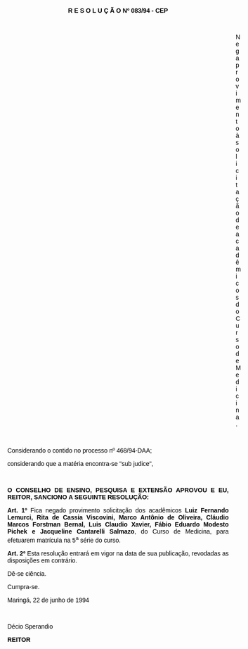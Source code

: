 <BODY TEXT="#000000">

<B><FONT FACE="Arial"><P ALIGN="CENTER"></P>
<P ALIGN="CENTER">R E S O L U &Ccedil; &Atilde; O  Nº 083/94 - CEP</P>
</B><P ALIGN="JUSTIFY"></P>
<P ALIGN="JUSTIFY">&nbsp;</P><DIR>
<DIR>
<DIR>
<DIR>
<DIR>
<DIR>
<DIR>
<DIR>
<DIR>
<DIR>
<DIR>
<DIR>
<DIR>

<P ALIGN="JUSTIFY">Nega provimento &agrave; solicita&ccedil;&atilde;o de acad&ecirc;micos do Curso de Medicina.</P>
<P ALIGN="JUSTIFY"></P>
<P ALIGN="JUSTIFY">&nbsp;</P></DIR>
</DIR>
</DIR>
</DIR>
</DIR>
</DIR>
</DIR>
</DIR>
</DIR>
</DIR>
</DIR>
</DIR>
</DIR>

<P ALIGN="JUSTIFY">Considerando o contido no processo nº 468/94-DAA; </P>
<P ALIGN="JUSTIFY">considerando que a mat&eacute;ria encontra-se "sub judice",</P>
<P ALIGN="JUSTIFY"></P>
<P ALIGN="JUSTIFY">&nbsp;</P>
<B><P ALIGN="JUSTIFY">O CONSELHO DE ENSINO, PESQUISA E EXTENS&Atilde;O APROVOU E EU, REITOR, SANCIONO A SEGUINTE RESOLU&Ccedil;&Atilde;O:</P>
</B><P ALIGN="JUSTIFY"></P>
<B><P ALIGN="JUSTIFY">Art. 1º</B> Fica negado provimento solicita&ccedil;&atilde;o dos acad&ecirc;micos<B> Luiz Fernando Lemurci, Rita de Cassia Viscovini, Marco Ant&ocirc;nio de Oliveira, Cl&aacute;udio Marcos Forstman Bernal, Luis Claudio Xavier, F&aacute;bio Eduardo Modesto Pichek e Jacqueline Cantarelli Salmazo</B>, do Curso de Medicina, para efetuarem matr&iacute;cula na 5<SUP>a</SUP> s&eacute;rie do curso.</P>
<B><P ALIGN="JUSTIFY">Art. 2º</B> Esta resolu&ccedil;&atilde;o entrar&aacute; em vigor na data de sua publica&ccedil;&atilde;o, revodadas as disposi&ccedil;&otilde;es em contr&aacute;rio.</P>
<P ALIGN="JUSTIFY">D&ecirc;-se ci&ecirc;ncia.</P>
<P ALIGN="JUSTIFY">Cumpra-se.</P>
<P ALIGN="JUSTIFY"></P>
<P ALIGN="JUSTIFY">Maring&aacute;, 22 de junho de 1994</P>
<P ALIGN="JUSTIFY"></P>
<P ALIGN="JUSTIFY">&nbsp;</P>
<P ALIGN="JUSTIFY">D&eacute;cio Sperandio</P>
<B><P ALIGN="JUSTIFY">REITOR</P></B></FONT></BODY>
